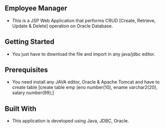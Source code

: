 ## Employee Manager
* This is a JSP Web Application that performs CRUD [Create, Retrieve, Update & Delete] operation on Oracle Database.

## Getting Started
* You just have to download the file and import in any java/jdbc editor.

## Prerequisites
* You need install any JAVA editor, Oracle & Apache Tomcat and have to create table [create table emp (eno number(10), ename varchar2(20), salary number(99);]

## Built With
* This application is developed using Java, JDBC, Oracle.